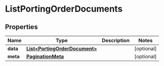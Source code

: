 

# ListPortingOrderDocuments


## Properties

Name | Type | Description | Notes
------------ | ------------- | ------------- | -------------
**data** | [**List&lt;PortingOrderDocument&gt;**](PortingOrderDocument.md) |  |  [optional]
**meta** | [**PaginationMeta**](PaginationMeta.md) |  |  [optional]



